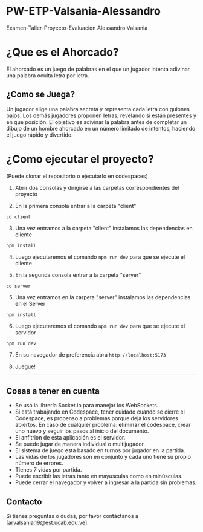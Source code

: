 # PW-ETP-Valsania-Alessandro

Examen-Taller-Proyecto-Evaluacion Alessandro Valsania

# ¿Que es el Ahorcado?

El ahorcado es un juego de palabras en el que un jugador intenta adivinar una palabra oculta letra por letra.

## ¿Como se Juega?

Un jugador elige una palabra secreta y representa cada letra con guiones bajos. Los demás jugadores proponen letras, revelando si están presentes y en qué posición. El objetivo es adivinar la palabra antes de completar un dibujo de un hombre ahorcado en un número limitado de intentos, haciendo el juego rápido y divertido.


# ¿Como ejecutar el proyecto?
(Puede clonar el repositorio o ejecutarlo en codespaces)

1. Abrir dos consolas y dirigirse a las carpetas correspondientes del proyecto

2. En la primera consola entrar a la carpeta "client"

```
cd client
```

3. Una vez entramos a la carpeta "client" instalamos las dependencias en cliente

```
npm install
```

4. Luego ejecutaremos el comando ```npm run dev``` para que se ejecute el cliente


4. En la segunda consola entrar a la carpeta "server"

```
cd server
```

5. Una vez entramos en la carpeta "server" instalamos las dependencias en el Server

```
npm install
```

6. Luego ejecutaremos el comando ```npm run dev``` para que se ejecute el servidor

```
npm run dev
```

7. En su navegador de preferencia abra ```http://localhost:5173```

8. Juegue!

---

## Cosas a tener en cuenta

- Se usó la librería Socket.io para manejar los WebSockets.
- Si está trabajando en Codespace, tener cuidado cuando se cierre el Codespace, es propenso a problemas porque deja los servidores abiertos. En caso de cualquier problema: **eliminar** el codespace, crear uno nuevo y seguir los pasos al inicio del documento.
- El anfitrion de esta aplicación es el servidor.
- Se puede jugar de manera individual o multijugador.
- El sistema de juego esta basado en turnos por jugador en la partida.
- Las vidas de los jugadores son en conjunto y cada uno tiene su propio número de errores.
- Tienes 7 vidas por partida.
- Puede escribir las letras tanto en mayusculas como en minúsculas.
- Puede cerrar el navegador y volver a ingresar a la partida sin problemas.

## Contacto
Si tienes preguntas o dudas, por favor contáctanos a [arvalsania.19@est.ucab.edu.ve].